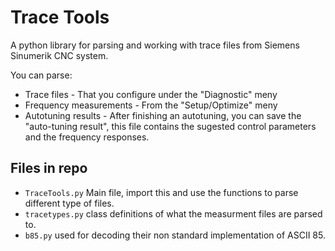 # Trace Tools

A python library for parsing and working with trace files from Siemens Sinumerik CNC system.

You can parse:
* Trace files - That you configure under the "Diagnostic" meny
* Frequency measurements - From the "Setup/Optimize" meny
* Autotuning results - After finishing an autotuning, you can save the "auto-tuning result", this file contains the sugested control parameters and the frequency responses.

## Files in repo

* `TraceTools.py` Main file, import this and use the functions to parse different type of files.
* `tracetypes.py` class definitions of what the measurment files are parsed to.
* `b85.py` used for decoding their non standard implementation of ASCII 85.



